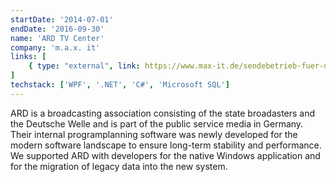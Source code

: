 ```yaml
---
startDate: '2014-07-01'
endDate: '2016-09-30'
name: 'ARD TV Center'
company: 'm.a.x. it'
links: [
    { type: "external", link: https://www.max-it.de/sendebetrieb-fuer-das-erste/ }
]
techstack: ['WPF', '.NET', 'C#', 'Microsoft SQL']
---
```


ARD is a broadcasting association consisting of the state broadasters and the Deutsche Welle and is part of the public service media in Germany. Their internal programplanning software was newly developed for the modern software landscape to ensure long-term stability and performance. We supported ARD with developers for the native Windows application and for the migration of legacy data into the new system. 
